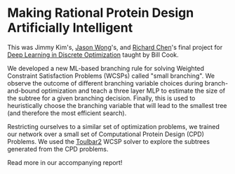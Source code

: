 # Making Rational Protein Design Artificially Intelligent

This was Jimmy Kim's, [Jason Wong](https://github.com/codethejason)'s, and [Richard Chen](https://github.com/Richarizardd)'s final project for [Deep Learning in Discrete Optimization](http://www.ams.jhu.edu/~wcook12/dl/index.html) taught by Bill Cook.

We developed a new ML-based branching rule for solving Weighted Constraint Satisfaction Problems (WCSPs) called "small branching". We observe the outcome of different branching variable choices during branch-and-bound optimization and teach a three layer MLP to estimate the size of the subtree for a given branching decision. Finally, this is used to heuristically choose the branching variable that will lead to the smallest tree (and therefore the most efficient search).

Restricting ourselves to a similar set of optimization problems, we trained our network over a small set of Computational Protein Design (CPD) Problems. We used the [Toulbar2](https://github.com/toulbar2/toulbar2) WCSP solver to explore the subtrees generated from the CPD problems.

Read more in our accompanying report!
